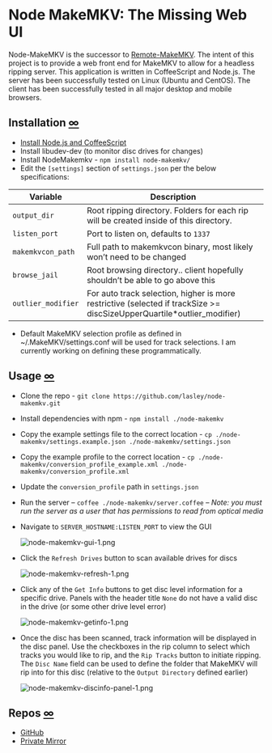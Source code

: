 # Node MakeMKV: The Missing Web UI


 Node-MakeMKV is the successor to [Remote-MakeMKV](https://blog.dlasley.net/2013/01/remote-makemkv/). The intent of this project is to provide a web front end for MakeMKV to allow for a headless ripping server. This application is written in CoffeeScript and Node.js. The server has been successfully tested on Linux (Ubuntu and CentOS). The client has been successfully tested in all major desktop and mobile browsers.
 

## Installation [∞](#installation "Link to this section")

*   [Install Node.js and CoffeeScript](https://blog.dlasley.net/2014/04/installing-node-js-and-coffeescript/)
*   Install libudev-dev (to monitor disc drives for changes)
*   Install NodeMakemkv - `npm install node-makemkv/`
*   Edit the `[settings]` section of `settings.json` per the below specifications:

Variable | Description
---------|-------------
`output_dir` | Root ripping directory. Folders for each rip will be created inside of this directory.
`listen_port` | Port to listen on, defaults to `1337`
`makemkvcon_path` | Full path to makemkvcon binary, most likely won’t need to be changed
`browse_jail` | Root browsing directory.. client hopefully shouldn’t be able to go above this
`outlier_modifier` | For auto track selection, higher is more restrictive (selected if trackSize &gt;= discSizeUpperQuartile*outlier_modifier)

*   Default MakeMKV selection profile as defined in ~/.MakeMKV/settings.conf will be used for track selections. I am currently working on defining these programmatically.

## Usage [∞](#usage "Link to this section")

*   Clone the repo - `git clone https://github.com/lasley/node-makemkv.git`

*   Install dependencies with npm - `npm install ./node-makemkv`

*   Copy the example settings file to the correct location - `cp ./node-makemkv/settings.example.json ./node-makemkv/settings.json`

*   Copy the example profile to the correct location - `cp ./node-makemkv/conversion_profile_example.xml ./node-makemkv/conversion_profile.xml`

*   Update the `conversion_profile` path in `settings.json`

*   Run the server – `coffee ./node-makemkv/server.coffee` – _Note: you must run the server as a user that has permissions to read from optical media_

*   Navigate to `SERVER_HOSTNAME:LISTEN_PORT` to view the GUI

    ![node-makemkv-gui-1.png](https://blog.dlasley.net/user-files/uploads/2014/04/node-makemkv-gui-1.png "node-makemkv-gui-1.png")

*   Click the `Refresh Drives` button to scan available drives for discs

    ![node-makemkv-refresh-1.png](https://blog.dlasley.net/user-files/uploads/2014/04/node-makemkv-refresh-1.png "node-makemkv-refresh-1.png")

*   Click any of the `Get Info` buttons to get disc level information for a specific drive. Panels with the header title `None` do not have a valid disc in the drive (or some other drive level error)

    ![node-makemkv-getinfo-1.png](https://blog.dlasley.net/user-files/uploads/2014/04/node-makemkv-getinfo-1.png "node-makemkv-getinfo-1.png")</div>

*   Once the disc has been scanned, track information will be displayed in the disc panel. Use the checkboxes in the rip column to select which tracks you would like to rip, and the `Rip Tracks` button to initiate ripping. The `Disc Name` field can be used to define the folder that MakeMKV will rip into for this disc (relative to the `Output Directory` defined earlier)

    ![node-makemkv-discinfo-panel-1.png](https://blog.dlasley.net/user-files/uploads/2014/04/node-makemkv-discinfo-panel-1.png "node-makemkv-discinfo-panel-1.png")

## Repos [∞](#repos "Link to this section")

*   [GitHub](https://github.com/dlasley/node-makemkv)
*   [Private Mirror](https://repo.dlasley.net/projects/VID/repos/node-makemkv/browse)
